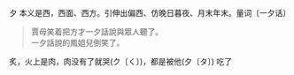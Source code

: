
夕 本义是西，西面、西方。引伸出偏西、仿晚日暮夜、月末年末。量词〔一夕话〕  
> 賈母笑着把方才一夕話說與眾人聽了。   
一夕話說的鳳姐兒倒笑了。  


炙，火上是肉，肉没有了就哭(ク〔く〕)，都是被他(夕〔タ〕)  吃了  




 




